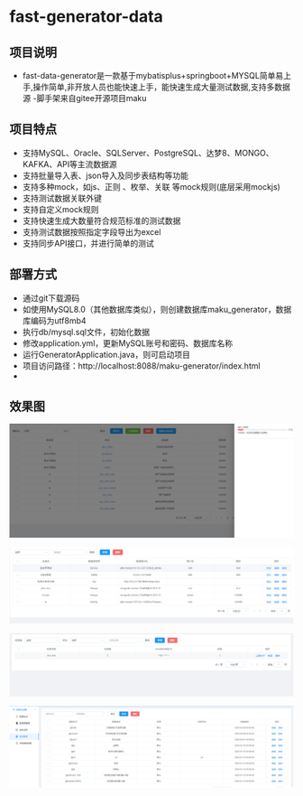 # fast-generator-data

## 项目说明
- fast-data-generator是一款基于mybatisplus+springboot+MYSQL简单易上手,操作简单,非开放人员也能快速上手，能快速生成大量测试数据,支持多数据源
-脚手架来自gitee开源项目maku

## 项目特点
- 支持MySQL、Oracle、SQLServer、PostgreSQL、达梦8、MONGO、KAFKA、API等主流数据源
- 支持批量导入表、json导入及同步表结构等功能
- 支持多种mock，如js、正则 、枚举、关联 等mock规则(底层采用mockjs)
- 支持测试数据关联外键
- 支持自定义mock规则
- 支持快速生成大数量符合规范标准的测试数据
- 支持测试数据按照指定字段导出为excel
- 支持同步API接口，并进行简单的测试

## 部署方式
- 通过git下载源码
- 如使用MySQL8.0（其他数据库类似），则创建数据库maku_generator，数据库编码为utf8mb4
- 执行db/mysql.sql文件，初始化数据
- 修改application.yml，更新MySQL账号和密码、数据库名称
- 运行GeneratorApplication.java，则可启动项目
- 项目访问路径：http://localhost:8088/maku-generator/index.html
- 

## 效果图

![输入图片说明](images/1.png)

![输入图片说明](images/2.png)

![输入图片说明](images/3.png)

![输入图片说明](images/4.png)